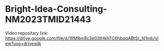 # Bright-Idea-Consulting-NM2023TMID21443
Video repositary link: https://drive.google.com/file/d/1RM8m9c3e03tHkhTC6hbqqABtSr_hl1mb/view?usp=drivesdk

